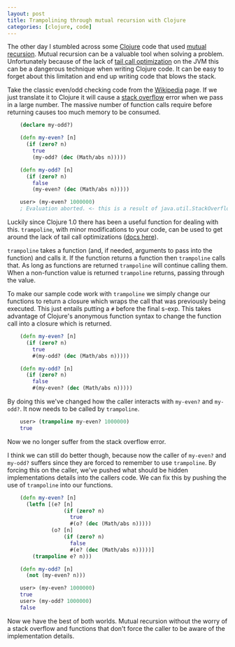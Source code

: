 ```yaml
---
layout: post
title: Trampolining through mutual recursion with Clojure
categories: [clojure, code]
---
```





The other day I stumbled across some [Clojure](http://clojure.org) code that used [mutual recursion](http://en.wikipedia.org/wiki/Mutual_recursion). Mutual recursion can be a valuable tool when solving a problem. Unfortunately because of the lack of [tail call optimization](http://en.wikipedia.org/wiki/Tail_call) on the JVM this can be a dangerous technique when writing Clojure code. It can be easy to forget about this limitation and end up writing code that blows the stack.

Take the classic even/odd checking code from the [Wikipedia](http://en.wikipedia.org/wiki/Mutual_recursion) page. If we just translate it to Clojure it will cause a [stack overflow](http://en.wikipedia.org/wiki/Stack_overflow) error when we pass in a large number. The massive number of function calls require before returning causes too much memory to be consumed.

``` clojure
    (declare my-odd?)

    (defn my-even? [n]
      (if (zero? n)
        true
        (my-odd? (dec (Math/abs n)))))

    (defn my-odd? [n]
      (if (zero? n)
        false
        (my-even? (dec (Math/abs n)))))

    user> (my-even? 1000000)
    ; Evaluation aborted. <- this is a result of java.util.StackOverflowError
```

Luckily since Clojure 1.0 there has been a useful function for dealing with this. `trampoline`, with minor modifications to your code, can be used to get around the lack of tail call optimizations ([docs here](http://clojure.github.com/clojure/clojure.core-api.html#clojure.core/trampoline)).

`trampoline` takes a function (and, if needed, arguments to pass into the function) and calls it. If the function returns a function then `trampoline` calls that. As long as functions are returned `trampoline` will continue calling them. When a non-function value is returned `trampoline` returns, passing through the value.

To make our sample code work with `trampoline` we simply change our functions to return a closure which wraps the call that was previously being executed. This just entails putting a `#` before the final s-exp. This takes advantage of Clojure's anonymous function syntax to change the function call into a closure which is returned.

``` clojure
    (defn my-even? [n]
      (if (zero? n)
        true
        #(my-odd? (dec (Math/abs n)))))

    (defn my-odd? [n]
      (if (zero? n)
        false
        #(my-even? (dec (Math/abs n)))))
```

By doing this we've changed how the caller interacts with `my-even?` and `my-odd?`. It now needs to be called by `trampoline`.

``` clojure
    user> (trampoline my-even? 1000000)
    true
```

Now we no longer suffer from the stack overflow error.

I think we can still do better though, because now the caller of `my-even?` and `my-odd?` suffers since they are forced to remember to use `trampoline`. By forcing this on the caller, we've pushed what should be hidden implementations details into the callers code. We can fix this by pushing the use of `trampoline` into our functions.

``` clojure
    (defn my-even? [n]
      (letfn [(e? [n]
                  (if (zero? n)
                    true
                    #(o? (dec (Math/abs n)))))
              (o? [n]
                  (if (zero? n)
                    false
                    #(e? (dec (Math/abs n)))))]
        (trampoline e? n)))

    (defn my-odd? [n]
      (not (my-even? n)))

    user> (my-even? 1000000)
    true
    user> (my-odd? 1000000)
    false
```

Now we have the best of both worlds. Mutual recursion without the worry of a stack overflow and functions that don't force the caller to be aware of the implementation details.
